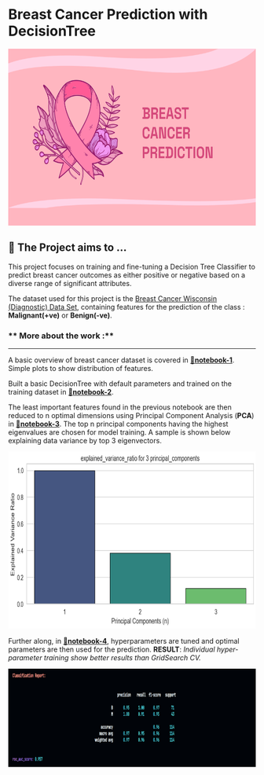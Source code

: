 # Breast Cancer Prediction with DecisionTree
<img src=".readme-utils\cancer prediction.png" width="750" height="360">

## 🔮 The Project aims to ...

This project focuses on training and fine-tuning a Decision Tree Classifier to predict breast cancer outcomes as either positive or negative based on a diverse range of significant attributes.

 The dataset used for this project is the [Breast Cancer Wisconsin (Diagnostic) Data Set](https://archive.ics.uci.edu/dataset/17/breast+cancer+wisconsin+diagnostic), containing features for the prediction of the class : **Malignant(+ve)** or **Benign(-ve)**.


### ** More about the work :**
---

A basic overview of breast cancer dataset is covered in [📒**notebook-1**](https://github.com/PragyanTiwari/Breast-Cancer-Prediction-with-DecisionTree-Classifier/blob/master/notebooks/01-data-overview-breast-cancer-classification.ipynb). Simple plots to show distribution of features. 

Built a basic DecisionTree with default parameters and trained on the training dataset in [📒**notebook-2**](https://github.com/PragyanTiwari/Breast-Cancer-Prediction-with-DecisionTree-Classifier/blob/master/notebooks/02-decision-tree-model-training.ipynb). 

The least important features found in the previous notebook are then reduced to n optimal dimensions using Principal Component Analysis (**PCA**) in [📒**notebook-3**](https://github.com/PragyanTiwari/Breast-Cancer-Prediction-with-DecisionTree-Classifier/blob/master/notebooks/03-pca-feature-engineering.ipynb). The top n principal components having the highest eigenvalues are chosen for model training. A sample is shown below explaining data variance by top 3 eigenvectors. 

<img src="figures\principal_components.png" width="750" height="360" />

 Further along, in [📒**notebook-4**](https://github.com/PragyanTiwari/Breast-Cancer-Prediction-with-DecisionTree-Classifier/blob/master/notebooks/04-hyperparameter-tuning.ipynb), hyperparameters are tuned and optimal parameters are then used for the prediction. **RESULT**: *Individual hyper-parameter training show better results than GridSearch CV.* 

<img src=".readme-utils\report cli.png" width="1000" height="200" alt="Model Performance">



